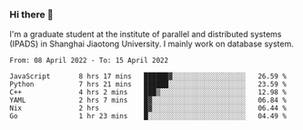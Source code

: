 ### Hi there 👋

I'm a graduate student at the institute of parallel and distributed systems (IPADS) in Shanghai Jiaotong University. I mainly work on database system.

<!--START_SECTION:waka-->

```text
From: 08 April 2022 - To: 15 April 2022

JavaScript       8 hrs 17 mins   ██████▓░░░░░░░░░░░░░░░░░░   26.59 %
Python           7 hrs 21 mins   ██████░░░░░░░░░░░░░░░░░░░   23.59 %
C++              4 hrs 2 mins    ███▒░░░░░░░░░░░░░░░░░░░░░   12.98 %
YAML             2 hrs 7 mins    █▓░░░░░░░░░░░░░░░░░░░░░░░   06.84 %
Nix              2 hrs           █▓░░░░░░░░░░░░░░░░░░░░░░░   06.44 %
Go               1 hr 23 mins    █░░░░░░░░░░░░░░░░░░░░░░░░   04.49 %
```

<!--END_SECTION:waka-->

<!--
**yqmmm/yqmmm** is a ✨ _special_ ✨ repository because its `README.md` (this file) appears on your GitHub profile.

Here are some ideas to get you started:

- 🔭 I’m currently working on ...
- 🌱 I’m currently learning ...
- 👯 I’m looking to collaborate on ...
- 🤔 I’m looking for help with ...
- 💬 Ask me about ...
- 📫 How to reach me: ...
- 😄 Pronouns: ...
- ⚡ Fun fact: ...
-->
